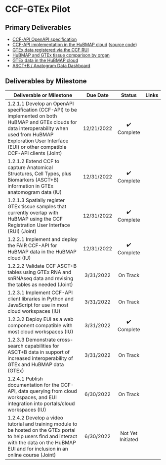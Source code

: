 # CCF-GTEx Pilot

## Primary Deliverables

* [CCF-API OpenAPI specification](https://ccf-api.herokuapp.com/ccf-api-spec.yaml)
* [CCF-API implementation in the HuBMAP cloud](https://ccf-api.herokuapp.com) ([source code](https://github.com/hubmapconsortium/ccf-ui))
* [GTEx data registered via the CCF RUI](https://hubmapconsortium.github.io/ccf-gtex-pilot/ccf-eui.html)
* [HuBMAP and GTEx tissue comparison by organ](https://hubmapconsortium.github.io/ccf-gtex-pilot/ccf-organs.html)
* [GTEx data in the HuBMAP cloud](https://portal.hubmapconsortium.org/ccf-eui)
* [ASCT+B / Anatogram Data Dashboard](https://hubmapconsortium.github.io/ccf-gtex-pilot/dashboard.html)

## Deliverables by Milestone

| Deliverable or Milestone | Due Date | Status | Links
|---|:-:|:-:|---|
| 1.2.1.1 Develop an OpenAPI specification (CCF-API) to be implemented on both HuBMAP and GTEx clouds for data interoperability when used from HuBMAP Exploration User Interface (EUI) or other compatible CCF-API clients (Joint) | 12/21/2022 | :heavy_check_mark: Complete |
| 1.2.1.2 Extend CCF to capture Anatomical Structures, Cell Types, plus Biomarkers (ASCT+B) information in GTEx anatomogram data (IU) | 12/31/2022 | :heavy_check_mark: Complete |
| 1.2.1.3 Spatially register GTEx tissue samples that currently overlap with HuBMAP using the CCF Registration User Interface (RUI) (Joint) | 12/31/2022 | :heavy_check_mark: Complete |
| 1.2.2.1 Implement and deploy the FAIR CCF-API for HuBMAP data in the HuBMAP cloud (IU) | 12/31/2022 | :heavy_check_mark: Complete |
| 1.2.2.2 Validate CCF ASCT+B tables using GTEx RNA and snRNAseq data and revising the tables as needed (Joint) | 3/31/2022 | On Track |
| 1.2.3.1 Implement CCF-API client libraries in Python and JavaScript for use in most cloud workspaces (IU) | 3/31/2022 | On Track |
| 1.2.3.2 Deploy EUI as a web component compatible with most cloud workspaces (IU) | 3/31/2022 | :heavy_check_mark: Complete |
| 1.2.3.3 Demonstrate cross-search capabilities for ASCT+B data in support of increased interoperability of GTEx and HuBMAP data (GTEx) | 3/31/2022 | On Track |
| 1.2.4.1 Publish documentation for the CCF-API, data querying from cloud workspaces, and EUI integration into portals/cloud workspaces (IU) | 6/30/2022 | On Track |
| 1.2.4.2 Develop a video tutorial and training module to be hosted on the GTEx portal to help users find and interact with the data on the HuBMAP EUI and for inclusion in an online course (Joint) | 6/30/2022 | Not Yet Initiated |
